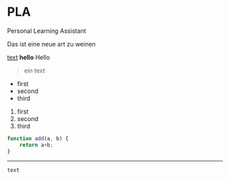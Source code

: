 # PLA
Personal Learning Assistant

Das ist eine neue art zu weinen

[text](http://link)  **hello** Hello

> ein text

- first
- second
- third

1. first
2. second
3. third
```javascript
function add(a, b) {
    return a+b;
}
```
----------
`text`


